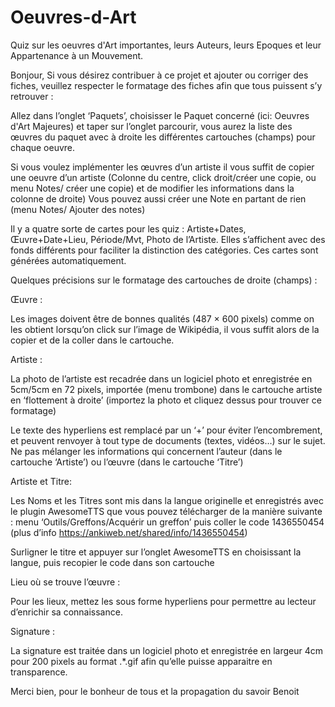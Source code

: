 # Oeuvres-d-Art
Quiz sur les oeuvres d'Art importantes, leurs Auteurs, leurs Epoques et leur Appartenance à un Mouvement.

Bonjour,
Si vous désirez contribuer à ce projet et ajouter ou corriger des fiches, veuillez respecter le formatage des fiches afin que tous puissent s’y retrouver :

Allez dans l’onglet ‘Paquets’, choisisser le Paquet concerné (ici: Oeuvres d'Art Majeures) et taper sur l’onglet parcourir, vous aurez la liste des œuvres du paquet avec à droite les différentes cartouches (champs) pour chaque oeuvre.

Si vous voulez implémenter les œuvres d’un artiste il vous suffit de copier une oeuvre d’un artiste  (Colonne du centre, click droit/créer une copie, ou menu Notes/ créer une copie) et de modifier les informations dans la colonne de droite) 
Vous pouvez aussi créer une Note en partant de rien (menu Notes/ Ajouter des notes)

Il y a quatre sorte de cartes pour les quiz : Artiste+Dates, Œuvre+Date+Lieu, Période/Mvt, Photo de l’Artiste. Elles s’affichent avec des fonds différents pour faciliter la distinction des catégories. Ces cartes sont générées automatiquement.

Quelques précisions sur le formatage des cartouches de droite (champs) :

Œuvre :

Les images doivent être de bonnes qualités (487 × 600 pixels) comme on les obtient lorsqu’on click sur l’image de Wikipédia, il vous suffit alors de la copier et de la coller dans le cartouche.

Artiste :

La photo de l’artiste est recadrée dans un logiciel photo et enregistrée en 5cm/5cm en 72 pixels, importée (menu trombone) dans le cartouche artiste en ‘flottement à droite’ (importez la photo et cliquez dessus pour trouver ce formatage)

Le texte des hyperliens est remplacé par un ‘+’ pour éviter l’encombrement, et peuvent renvoyer à tout type de documents (textes, vidéos…) sur le sujet. Ne pas mélanger les informations qui concernent l’auteur (dans le cartouche ‘Artiste’) ou l’œuvre (dans le cartouche ‘Titre’)

Artiste et Titre:

Les Noms et les Titres sont mis dans la langue originelle et enregistrés avec le plugin AwesomeTTS que vous pouvez télécharger de la manière suivante : menu ‘Outils/Greffons/Acquérir un greffon’ puis coller le code 1436550454 (plus d’info https://ankiweb.net/shared/info/1436550454)

Surligner le titre et appuyer sur l’onglet AwesomeTTS en choisissant la langue, puis recopier le code dans son cartouche

Lieu où se trouve l’œuvre :

Pour les lieux, mettez les sous forme hyperliens pour permettre au lecteur d’enrichir sa connaissance.

Signature :

La signature est traitée dans un logiciel photo et enregistrée en largeur 4cm pour 200 pixels au format .*.gif afin qu’elle puisse apparaitre en transparence.

Merci bien, pour le bonheur de tous et la propagation du savoir
	Benoit
